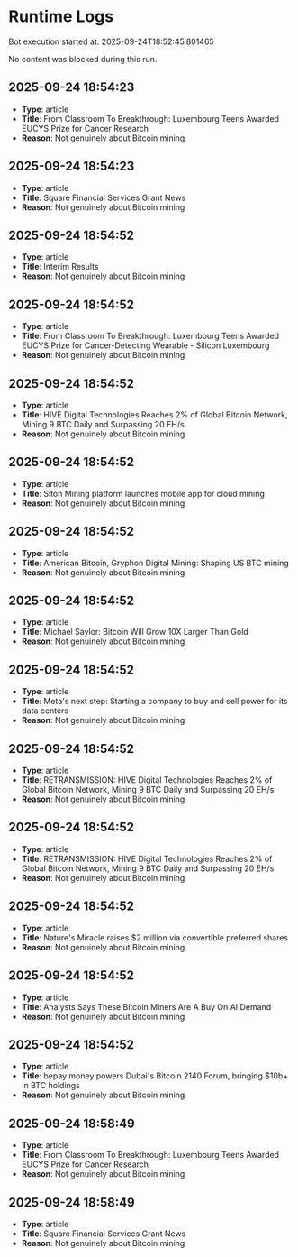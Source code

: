 # Runtime Logs

Bot execution started at: 2025-09-24T18:52:45.801465

No content was blocked during this run.
## 2025-09-24 18:54:23
- **Type**: article
- **Title**: From Classroom To Breakthrough: Luxembourg Teens Awarded EUCYS Prize for Cancer Research
- **Reason**: Not genuinely about Bitcoin mining

## 2025-09-24 18:54:23
- **Type**: article
- **Title**: Square Financial Services Grant News
- **Reason**: Not genuinely about Bitcoin mining

## 2025-09-24 18:54:52
- **Type**: article
- **Title**: Interim Results
- **Reason**: Not genuinely about Bitcoin mining

## 2025-09-24 18:54:52
- **Type**: article
- **Title**: From Classroom To Breakthrough: Luxembourg Teens Awarded EUCYS Prize for Cancer-Detecting Wearable - Silicon Luxembourg
- **Reason**: Not genuinely about Bitcoin mining

## 2025-09-24 18:54:52
- **Type**: article
- **Title**: HIVE Digital Technologies Reaches 2% of Global Bitcoin Network, Mining 9 BTC Daily and Surpassing 20 EH/s
- **Reason**: Not genuinely about Bitcoin mining

## 2025-09-24 18:54:52
- **Type**: article
- **Title**: Siton Mining platform launches mobile app for cloud mining
- **Reason**: Not genuinely about Bitcoin mining

## 2025-09-24 18:54:52
- **Type**: article
- **Title**: American Bitcoin, Gryphon Digital Mining: Shaping US BTC mining
- **Reason**: Not genuinely about Bitcoin mining

## 2025-09-24 18:54:52
- **Type**: article
- **Title**: Michael Saylor: Bitcoin Will Grow 10X Larger Than Gold
- **Reason**: Not genuinely about Bitcoin mining

## 2025-09-24 18:54:52
- **Type**: article
- **Title**: Meta's next step: Starting a company to buy and sell power for its data centers
- **Reason**: Not genuinely about Bitcoin mining

## 2025-09-24 18:54:52
- **Type**: article
- **Title**: RETRANSMISSION: HIVE Digital Technologies Reaches 2% of Global Bitcoin Network, Mining 9 BTC Daily and Surpassing 20 EH/s
- **Reason**: Not genuinely about Bitcoin mining

## 2025-09-24 18:54:52
- **Type**: article
- **Title**: RETRANSMISSION: HIVE Digital Technologies Reaches 2% of Global Bitcoin Network, Mining 9 BTC Daily and Surpassing 20 EH/s
- **Reason**: Not genuinely about Bitcoin mining

## 2025-09-24 18:54:52
- **Type**: article
- **Title**: Nature's Miracle raises $2 million via convertible preferred shares
- **Reason**: Not genuinely about Bitcoin mining

## 2025-09-24 18:54:52
- **Type**: article
- **Title**: Analysts Says These Bitcoin Miners Are A Buy On AI Demand
- **Reason**: Not genuinely about Bitcoin mining

## 2025-09-24 18:54:52
- **Type**: article
- **Title**: bepay money powers Dubai's Bitcoin 2140 Forum, bringing $10b+ in BTC holdings
- **Reason**: Not genuinely about Bitcoin mining

## 2025-09-24 18:58:49
- **Type**: article
- **Title**: From Classroom To Breakthrough: Luxembourg Teens Awarded EUCYS Prize for Cancer Research
- **Reason**: Not genuinely about Bitcoin mining

## 2025-09-24 18:58:49
- **Type**: article
- **Title**: Square Financial Services Grant News
- **Reason**: Not genuinely about Bitcoin mining


